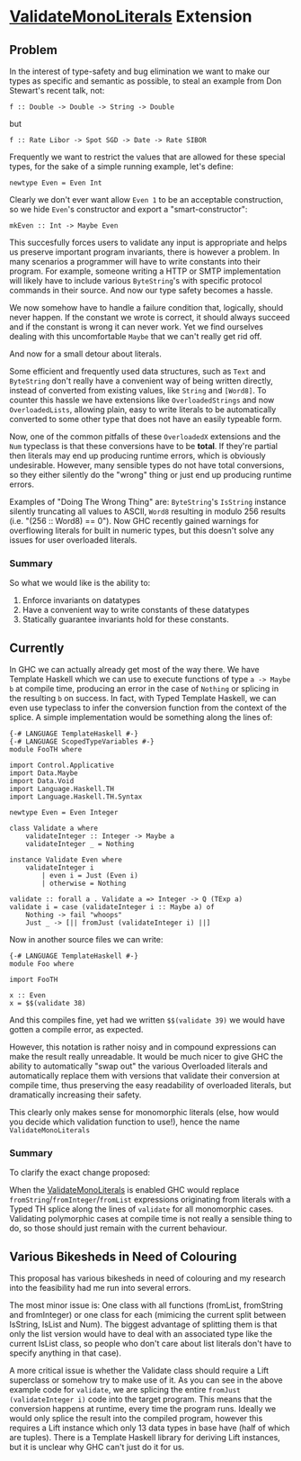 # [ValidateMonoLiterals](validate-mono-literals) Extension


## Problem



In the interest of type-safety and bug elimination we want to make our types as specific and semantic as possible, to steal an example from Don Stewart's recent talk, not:


```wiki
f :: Double -> Double -> String -> Double
```


but


```wiki
f :: Rate Libor -> Spot SGD -> Date -> Rate SIBOR
```


Frequently we want to restrict the values that are allowed for these special types, for the sake of a simple running example, let's define:


```wiki
newtype Even = Even Int
```


Clearly we don't ever want allow `Even 1` to be an acceptable construction, so we hide `Even`'s constructor and export a "smart-constructor": 


```wiki
mkEven :: Int -> Maybe Even
```


This succesfully forces users to validate any input is appropriate and helps us preserve important program invariants, there is however a problem. In many scenarios a programmer will have to write constants into their program. For example, someone writing a HTTP or SMTP implementation will likely have to include various `ByteString`'s with specific protocol commands in their source. And now our type safety becomes a hassle.



We now somehow have to handle a failure condition that, logically, should never happen. If the constant we wrote is correct, it should always succeed and if the constant is wrong it can never work. Yet we find ourselves dealing with this uncomfortable `Maybe` that we can't really get rid off.



And now for a small detour about literals.



Some efficient and frequently used data structures, such as `Text` and `ByteString` don't really have a convenient way of being written directly, instead of converted from existing values, like `String` and `[Word8]`. To counter this hassle we have extensions like `OverloadedStrings` and now `OverloadedLists`, allowing plain, easy to write literals to be automatically converted to some other type that does not have an easily typeable form.



Now, one of the common pitfalls of these `OverloadedX` extensions and the `Num` typeclass is that these conversions have to be **total**. If they're partial then literals may end up producing runtime errors, which is obviously undesirable. However, many sensible types do not have total conversions, so they either silently do the "wrong" thing or just end up producing runtime errors.



Examples of "Doing The Wrong Thing" are: `ByteString`'s `IsString` instance silently truncating all values to ASCII, `Word8` resulting in modulo 256 results (i.e. "(256 :: Word8) == 0"). Now GHC recently gained warnings for overflowing literals for built in numeric types, but this doesn't solve any issues for user overloaded literals.


### Summary



So what we would like is the ability to:


1. Enforce invariants on datatypes
1. Have a convenient way to write constants of these datatypes
1. Statically guarantee invariants hold for these constants.

## Currently



In GHC we can actually already get most of the way there. We have Template Haskell which we can use to execute functions of type `a -> Maybe b` at compile time, producing an error in the case of `Nothing` or splicing in the resulting `b` on success. In fact, with Typed Template Haskell, we can even use typeclass to infer the conversion function from the context of the splice. A simple implementation would be something along the lines of:


```wiki
{-# LANGUAGE TemplateHaskell #-}
{-# LANGUAGE ScopedTypeVariables #-}
module FooTH where

import Control.Applicative
import Data.Maybe
import Data.Void
import Language.Haskell.TH
import Language.Haskell.TH.Syntax

newtype Even = Even Integer

class Validate a where
    validateInteger :: Integer -> Maybe a
    validateInteger _ = Nothing

instance Validate Even where
    validateInteger i
        | even i = Just (Even i)
        | otherwise = Nothing

validate :: forall a . Validate a => Integer -> Q (TExp a)
validate i = case (validateInteger i :: Maybe a) of
    Nothing -> fail "whoops"
    Just _ -> [|| fromJust (validateInteger i) ||]
```


Now in another source files we can write:


```wiki
{-# LANGUAGE TemplateHaskell #-}
module Foo where

import FooTH

x :: Even
x = $$(validate 38)
```


And this compiles fine, yet had we written `$$(validate 39)` we would have gotten a compile error, as expected.



However, this notation is rather noisy and in compound expressions can make the result really unreadable. It would be much nicer to give GHC the ability to automatically "swap out" the various Overloaded literals and automatically replace them with versions that validate their conversion at compile time, thus preserving the easy readability of overloaded literals, but dramatically increasing their safety.



This clearly only makes sense for monomorphic literals (else, how would you decide which validation function to use!), hence the name `ValidateMonoLiterals`


### Summary



To clarify the exact change proposed:



When the [ValidateMonoLiterals](validate-mono-literals) is enabled GHC would replace `fromString`/`fromInteger`/`fromList` expressions originating from literals with a Typed TH splice along the lines of `validate` for all monomorphic cases. Validating polymorphic cases at compile time is not really a sensible thing to do, so those should just remain with the current behaviour.


## Various Bikesheds in Need of Colouring



This proposal has various bikesheds in need of colouring and my research into the feasibility had me run into several errors.



The most minor issue is: One class with all functions (fromList, fromString and fromInteger) or one class for each (mimicing the current split between IsString, IsList and Num). The biggest advantage of splitting them is that only the list version would have to deal with an associated type like the current IsList class, so people who don't care about list literals don't have to specify anything in that case).



A more critical issue is whether the Validate class should require a Lift superclass or somehow try to make use of it. As you can see in the above example code for `validate`, we are splicing the entire `fromJust (validateInteger i)` code into the target program. This means that the conversion happens at runtime, every time the program runs. Ideally we would only splice the result into the compiled program, however this requires a Lift instance which only 13 data types in base have (half of which are tuples). There is a Template Haskell library for deriving Lift instances, but it is unclear why GHC can't just do it for us.


